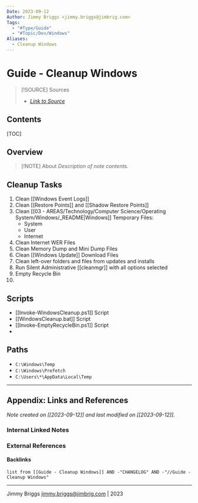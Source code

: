 ```yaml
---
Date: 2023-09-12
Author: Jimmy Briggs <jimmy.briggs@jimbrig.com>
Tags:
  - "#Type/Guide"
  - "#Topic/Dev/Windows"
Aliases:
  - Cleanup Windows
---
```


# Guide - Cleanup Windows

> [!SOURCE] Sources
> - *[Link to Source]()*

## Contents

[TOC]

## Overview

> [!NOTE] About
> *Description of note contents.*

## Cleanup Tasks

1. Clean [[Windows Event Logs]]
2. Clean [[Restore Points]] and [[Shadow Restore Points]]
3. Clean [[03 - AREAS/Technology/Computer Science/Operating System/Windows/_README|Windows]] Temporary Files:
	- System
	- User
	- Internet
4. Clean Internet WER Files
5. Clean Memory Dump and Mini Dump Files
6. Clean [[Windows Update]] Download Files
7. Clean left-over folders and files from updates and installs
8. Run Silent Administrative [[cleanmgr]] with all options selected
9. Empty Recycle Bin
10. 

## Scripts

- [[Invoke-WindowsCleanup.ps1]] Script
- [[WindowsCleanup.bat]] Script
- [[Invoke-EmptyRecycleBin.ps1]] Script
- 


## Paths

- `C:\Windows\Temp`
- `C:\Windows\Prefetch`
- `C:\Users\*\AppData\Local\Temp`


***

## Appendix: Links and References

*Note created on [[2023-09-12]] and last modified on [[2023-09-12]].*

### Internal Linked Notes

### External References

#### Backlinks

```dataview
list from [[Guide - Cleanup Windows]] AND -"CHANGELOG" AND -"//Guide - Cleanup Windows"
```


***

Jimmy Briggs <jimmy.briggs@jimbrig.com> | 2023

